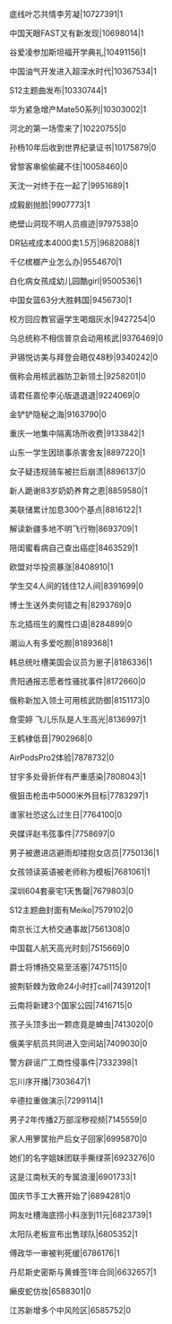 底线叶芯共情李芳凝|10727391|1

中国天眼FAST又有新发现|10698014|1

谷爱凌参加斯坦福开学典礼|10491156|1

中国油气开发进入超深水时代|10367534|1

S12主题曲发布|10330744|1

华为紧急增产Mate50系列|10303002|1

河北的第一场雪来了|10220755|0

孙杨10年后收到世界纪录证书|10175879|0

曾黎客串偷偷藏不住|10058460|0

天沈一对终于在一起了|9951689|1

成毅剧抛脸|9907773|1

绝壁山洞现不明人员痕迹|9797538|0

DR钻戒成本4000卖1.5万|9682088|1

千亿槟榔产业怎么办|9554670|1

白化病女孩成幼儿园酷girl|9500536|1

中国女篮63分大胜韩国|9456730|1

校方回应教官逼学生喝烟灰水|9427254|0

乌总统称不相信普京会动用核武|9376469|0

尹锡悦访美与拜登会晤仅48秒|9340242|0

俄称会用核武器防卫新领土|9258201|0

请君任嘉伦李沁版退退退|9224069|0

金铲铲隐秘之海|9163790|0

重庆一地集中隔离场所收费|9133842|1

山东一学生因琐事杀害舍友|8897220|1

女子疑违规骑车被拦后崩溃|8896137|0

新人跪谢83岁奶奶养育之恩|8859580|1

美联储累计加息300个基点|8816122|1

解读新疆多地不明飞行物|8693709|1

陪闺蜜看病自己查出癌症|8463529|1

欧盟对华投资暴涨|8408910|1

学生交4人间的钱住12人间|8391699|0

博士生送外卖何错之有|8293769|0

东北插班生的魔性口语|8284899|0

潮汕人有多爱吃朥|8189368|1

韩总统吐槽美国会议员为崽子|8186336|1

贵阳通报志愿者性骚扰事件|8172660|0

俄称新加入领土可用核武防御|8151173|0

詹雯婷 飞儿乐队是人生高光|8136997|1

王鹤棣低音|7902968|0

AirPodsPro2体验|7878732|0

甘宇多处骨折伴有严重感染|7808043|1

俄狙击枪击中5000米外目标|7783297|1

谁家社恐这么过生日|7764100|0

央媒评赵韦弦事件|7758697|0

男子被邀进店避雨却搂抱女店员|7750136|1

女孩领读英语被老师称为模板|7681061|1

深圳604套豪宅1天售罄|7679803|0

S12主题曲封面有Meiko|7579102|0

南京长江大桥交通事故|7561308|0

中国载人航天高光时刻|7515669|0

爵士将博扬交易至活塞|7475115|0

披荆斩棘为致命24小时打call|7439120|1

云南将新建3个国家公园|7416715|0

孩子头顶多出一颗痣竟是蜱虫|7413020|0

俄美宇航员共同进入空间站|7409030|0

警方辟谣广工商性侵事件|7332398|1

忘川序开播|7303647|1

辛德拉重做演示|7299114|1

男子2年传播2万部淫秽视频|7145559|0

家人用箩筐抬产后女子回家|6995870|0

她们的名字姐妹团联手撕绿茶|6923276|0

这是江南秋天的专属浪漫|6901733|1

国庆节手工大赛开始了|6894281|0

网友吐槽海底捞小料涨到11元|6823739|1

太阳队老板宣布出售球队|6805352|1

傅政华一审被判死缓|6786176|1

丹尼斯史密斯与黄蜂签1年合同|6632657|1

癞皮蛇仿妆|6588301|0

江苏新增多个中风险区|6585752|0

